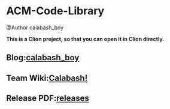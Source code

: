 # ACM-Code-Library
@Author calabash_boy

**This is a Clion project, so that you can open it in Clion directly.**

## Blog:[calabash_boy](http://blog.csdn.net/calabash_boy)

## Team Wiki:[Calabash!](http://wiki-calabash.icpc.camp)

## Release PDF:[releases](http://github.com/4thcalabash/code_library/releases)

